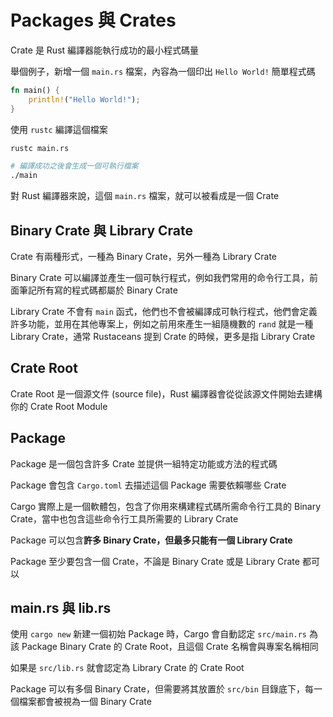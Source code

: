 # Packages 與 Crates

Crate 是 Rust 編譯器能執行成功的最小程式碼量

舉個例子，新增一個 `main.rs` 檔案，內容為一個印出 `Hello World!` 簡單程式碼

```rust
fn main() {
    println!("Hello World!");
}
```

使用 `rustc` 編譯這個檔案

```bash
rustc main.rs

# 編譯成功之後會生成一個可執行檔案
./main
```

對 Rust 編譯器來說，這個 `main.rs` 檔案，就可以被看成是一個 Crate

## Binary Crate 與 Library Crate

Crate 有兩種形式，一種為 Binary Crate，另外一種為 Library Crate

Binary Crate 可以編譯並產生一個可執行程式，例如我們常用的命令行工具，前面筆記所有寫的程式碼都屬於 Binary Crate

Library Crate 不會有 `main` 函式，他們也不會被編譯成可執行程式，他們會定義許多功能，並用在其他專案上，例如之前用來產生一組隨機數的 `rand` 就是一種 Library Crate，通常 Rustaceans 提到 Crate 的時候，更多是指 Library Crate

## Crate Root

Crate Root 是一個源文件 (source file)，Rust 編譯器會從從該源文件開始去建構你的 Crate Root Module

## Package

Package 是一個包含許多 Crate 並提供一組特定功能或方法的程式碼

Package 會包含 `Cargo.toml` 去描述這個 Package 需要依賴哪些 Crate

Cargo 實際上是一個軟體包，包含了你用來構建程式碼所需命令行工具的 Binary Crate，當中也包含這些命令行工具所需要的 Library Crate

Package 可以包含**許多 Binary Crate，但最多只能有一個 Library Crate**

Package 至少要包含一個 Crate，不論是 Binary Crate 或是 Library Crate 都可以

## main.rs 與 lib.rs

使用 `cargo new` 新建一個初始 Package 時，Cargo 會自動認定 `src/main.rs` 為該 Package Binary Crate 的 Crate Root，且這個 Crate 名稱會與專案名稱相同

如果是 `src/lib.rs` 就會認定為 Library Crate 的 Crate Root

Package 可以有多個 Binary Crate，但需要將其放置於 `src/bin` 目錄底下，每一個檔案都會被視為一個 Binary Crate
